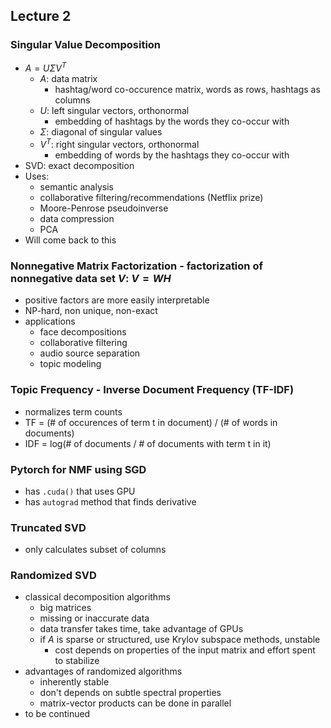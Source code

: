 ## Lecture 2 

### Singular Value Decomposition
- $A = U \Sigma V^T$
	- $A$: data matrix
		- hashtag/word co-occurence matrix, words as rows, hashtags as columns
	- $U$: left singular vectors, orthonormal
		- embedding of hashtags by the words they co-occur with
	- $\Sigma$: diagonal of singular values
	- $V^T$: right singular vectors, orthonormal
		- embedding of words by the hashtags they co-occur with
- SVD: exact decomposition
- Uses:
	- semantic analysis
	- collaborative filtering/recommendations (Netflix prize)
	- Moore-Penrose pseudoinverse
	- data compression
	- PCA
- Will come back to this

### Nonnegative Matrix Factorization - factorization of nonnegative data set $V$: $V = WH$
- positive factors are more easily interpretable
- NP-hard, non unique, non-exact
- applications
	- face decompositions
	- collaborative filtering
	- audio source separation
	- topic modeling

### Topic Frequency - Inverse Document Frequency (TF-IDF)
- normalizes term counts
- TF = (# of occurences of term t in document) / (# of words in documents)
- IDF = log(# of documents / # of documents with term t in it)

### Pytorch for NMF using SGD
- has `.cuda()` that uses GPU
- has `autograd` method that finds derivative

### Truncated SVD
- only calculates subset of columns 

### Randomized SVD
-  classical decomposition algorithms
	- big matrices
	- missing or inaccurate data
	- data transfer takes time, take advantage of GPUs
	- if $A$ is sparse or structured, use Krylov subspace methods, unstable
		- cost depends on properties of the input matrix and effort spent to stabilize
- advantages of randomized algorithms
	- inherently stable
	- don't depends on subtle spectral properties
	- matrix-vector products can be done in parallel
- to be continued